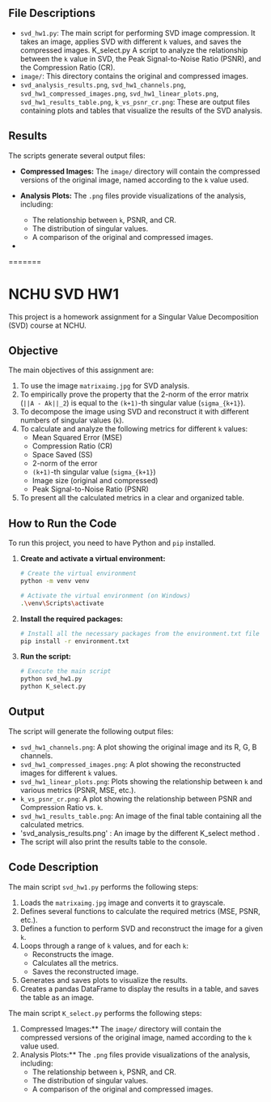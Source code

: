 ## File Descriptions

- `svd_hw1.py`: The main script for performing SVD image compression. It takes an image, applies SVD with different `k` values, and saves the compressed images.
K_select.py A script to analyze the relationship between the `k` value in SVD, the Peak Signal-to-Noise Ratio (PSNR), and the Compression Ratio (CR).
- `image/`: This directory contains the original and compressed images.
- `svd_analysis_results.png`, `svd_hw1_channels.png`, `svd_hw1_compressed_images.png`, `svd_hw1_linear_plots.png`, `svd_hw1_results_table.png`, `k_vs_psnr_cr.png`: These are output files containing plots and tables that visualize the results of the SVD analysis.


## Results

The scripts generate several output files:

-   **Compressed Images:** The `image/` directory will contain the compressed versions of the original image, named according to the `k` value used.
-   **Analysis Plots:** The `.png` files provide visualizations of the analysis, including:
    *   The relationship between `k`, PSNR, and CR.
    *   The distribution of singular values.
    *   A comparison of the original and compressed images.
 
-   
=======
# NCHU SVD HW1

This project is a homework assignment for a Singular Value Decomposition (SVD) course at NCHU.

## Objective

The main objectives of this assignment are:

1.  To use the image `matrixaimg.jpg` for SVD analysis.
2.  To empirically prove the property that the 2-norm of the error matrix (`||A - Ak||_2`) is equal to the `(k+1)`-th singular value (`sigma_{k+1}`).
3.  To decompose the image using SVD and reconstruct it with different numbers of singular values (`k`).
4.  To calculate and analyze the following metrics for different `k` values:
    *   Mean Squared Error (MSE)
    *   Compression Ratio (CR)
    *   Space Saved (SS)
    *   2-norm of the error
    *   `(k+1)`-th singular value (`sigma_{k+1}`)
    *   Image size (original and compressed)
    *   Peak Signal-to-Noise Ratio (PSNR)
5.  To present all the calculated metrics in a clear and organized table.


## How to Run the Code

To run this project, you need to have Python and `pip` installed.

1.  **Create and activate a virtual environment:**
    ```bash
    # Create the virtual environment
    python -m venv venv

    # Activate the virtual environment (on Windows)
    .\venv\Scripts\activate
    ```

2.  **Install the required packages:**
    ```bash
    # Install all the necessary packages from the environment.txt file
    pip install -r environment.txt
    ```

3.  **Run the script:**
    ```bash
    # Execute the main script
    python svd_hw1.py
    python K_select.py
    ```

## Output

The script will generate the following output files:

*   `svd_hw1_channels.png`: A plot showing the original image and its R, G, B channels.
*   `svd_hw1_compressed_images.png`: A plot showing the reconstructed images for different `k` values.
*   `svd_hw1_linear_plots.png`: Plots showing the relationship between `k` and various metrics (PSNR, MSE, etc.).
*   `k_vs_psnr_cr.png`: A plot showing the relationship between PSNR and Compression Ratio vs. `k`.
*   `svd_hw1_results_table.png`: An image of the final table containing all the calculated metrics.
*   'svd_analysis_results.png' : An image by the different K_select method .
*   The script will also print the results table to the console.

## Code Description

The main script `svd_hw1.py` performs the following steps:

1.  Loads the `matrixaimg.jpg` image and converts it to grayscale.
2.  Defines several functions to calculate the required metrics (MSE, PSNR, etc.).
3.  Defines a function to perform SVD and reconstruct the image for a given `k`.
4.  Loops through a range of `k` values, and for each `k`:
    *   Reconstructs the image.
    *   Calculates all the metrics.
    *   Saves the reconstructed image.
5.  Generates and saves plots to visualize the results.
6.  Creates a pandas DataFrame to display the results in a table, and saves the table as an image.


The main script `K_select.py` performs the following steps:

1.  Compressed Images:** The `image/` directory will contain the compressed versions of the original image, named according to the `k` value used.
2.  Analysis Plots:** The `.png` files provide visualizations of the analysis, including:
    *   The relationship between `k`, PSNR, and CR.
    *   The distribution of singular values.
    *   A comparison of the original and compressed images.
